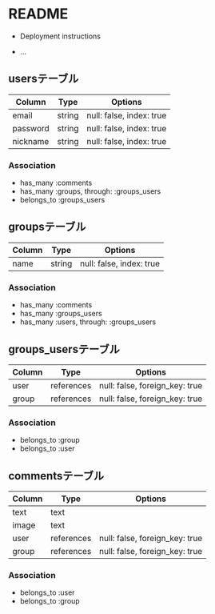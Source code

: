 # README

* Deployment instructions

* ...
## usersテーブル

|Column|Type|Options|
|------|----|-------|
|email|string|null: false, index: true|
|password|string|null: false, index: true|
|nickname|string|null: false, index: true|

### Association
- has_many :comments
- has_many  :groups,  through:  :groups_users
- belongs_to :groups_users

## groupsテーブル

|Column|Type|Options|
|------|----|-------|
|name|string|null: false, index: true|

### Association
- has_many :comments
- has_many :groups_users
- has_many  :users,  through:  :groups_users

## groups_usersテーブル

|Column|Type|Options|
|------|----|-------|
|user|references|null: false, foreign_key: true|
|group|references|null: false, foreign_key: true|

### Association
- belongs_to :group
- belongs_to :user

## commentsテーブル
|Column|Type|Options|
|------|----|-------|
|text|text|
|image|text|
|user|references|null: false, foreign_key: true|
|group|references|null: false, foreign_key: true|
### Association
- belongs_to :user
- belongs_to :group
